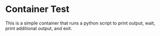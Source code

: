 # Container Test

This is a simple container that runs a python script to print output, wait, print additional output, and exit.
